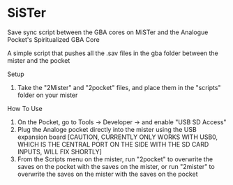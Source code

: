 # SiSTer
Save sync script between the GBA cores on MiSTer and the Analogue Pocket's Spiritualized GBA Core


A simple script that pushes all the .sav files in the gba folder between the mister and the pocket

Setup
1) Take the "2Mister" and "2pocket" files, and place them in the "scripts" folder on your mister

How To Use

1) On the Pocket, go to Tools -> Developer -> and enable "USB SD Access"
2) Plug the Analoge pocket directly into the mister using the USB expansion board [CAUTION, CURRENTLY ONLY WORKS WITH USB0, WHICH IS THE CENTRAL PORT ON THE SIDE WITH THE SD CARD INPUTS, WILL FIX SHORTLY]
3) From the Scripts menu on the mister, run "2pocket" to overwrite the saves on the pocket with the saves on the mister, or run "2mister" to overwrite the saves on the mister with the saves on the pocket
